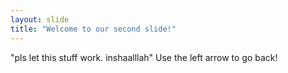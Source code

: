 ```yaml
---
layout: slide
title: "Welcome to our second slide!"
---
```

"pls let this stuff work. inshaalllah"
Use the left arrow to go back!
